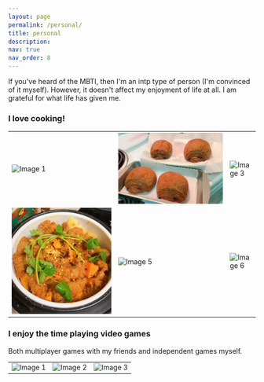 ```yaml
---
layout: page
permalink: /personal/
title: personal
description:
nav: true
nav_order: 8
---
```


If you've heard of the MBTI, then I'm an intp type of person (I'm convinced of it myself). However, it doesn't affect my enjoyment of life at all. I am grateful for what life has given me.

### I love cooking!
<div>
  <table style="border-collapse: collapse; width: 100%;">
    <tr>
      <td><img src="../assets/img/cook1.png" alt="Image 1" style="width:100%""></td>
      <td><img src="../assets/img/cook2.png" alt="Image 2" style="width:100%""></td>
      <td><img src="../assets/img/cook3.png" alt="Image 3" style="width:100%""></td>
    </tr>
    <tr>
      <td><img src="../assets/img/cook4.png" alt="Image 4" style="width:100%""></td>
      <td><img src="../assets/img/cook5.png" alt="Image 5" style="width:100%""></td>
      <td><img src="../assets/img/cook6.png" alt="Image 6" style="width:100%""></td>
    </tr>
  </table>
</div>


### I enjoy the time playing video games
Both multiplayer games with my friends and independent games myself.
<div>
  <table style="border-collapse: collapse; width: 100%;">
    <tr>
      <td><img src="../assets/img/1.jpg" alt="Image 1" style="width:100%""></td>
      <td><img src="../assets/img/1.jpg" alt="Image 2" style="width:100%""></td>
      <td><img src="../assets/img/1.jpg" alt="Image 3" style="width:100%""></td>
    </tr>
  </table>
</div>
